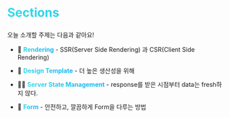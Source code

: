 
# Sections

<div style='margin-top:24px'>오늘 소개할 주제는 다음과 같아요!</div>

- 📲 **Rendering** - SSR(Server Side Rendering) 과 CSR(Client Side Rendering)
- 🎨 **Design Template** - 더 높은 생산성을 위해
- 🧑‍💻 **Server State Management** - response를 받은 시점부터 data는 fresh하지 않다.
- 🤹 **Form** - 안전하고, 깔끔하게 Form을 다루는 방법

<br>
<br>

<style>
h1 {
  background-color: #2B90B6;
  background-image: linear-gradient(52deg, #34dae7 3%, #0daeff 97%);
  background-size: 100%;
  -webkit-background-clip: text;
  -moz-background-clip: text;
  -webkit-text-fill-color: transparent;
  -moz-text-fill-color: transparent;
}
strong {
  background-color: #2B90B6;
  background-image: linear-gradient(52deg, #34dae7 3%, #0daeff 97%);
  background-size: 100%;
  -webkit-background-clip: text;
  -moz-background-clip: text;
  -webkit-text-fill-color: transparent;
  -moz-text-fill-color: transparent;
}
li {
  margin-bottom: 12px
}
.my-transition-enter-active,
.my-transition-leave-active {
  transition: opacity 0.9s ease;
}

.my-transition-enter-from,
.my-transition-leave-to {
  opacity: 0;
}
</style>
